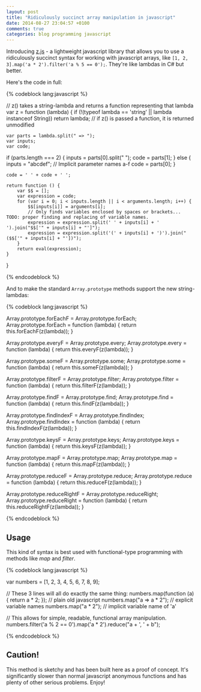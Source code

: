 ```yaml
---
layout: post
title: "Ridiculously succinct array manipulation in javascript"
date: 2014-08-27 23:04:57 +0100
comments: true
categories: blog programming javascript
---
```


Introducing [z.js](/docs/z.js) - a lightweight javascript library that allows you to use a ridiculously succinct syntax for working with javascript arrays, like `[1, 2, 3].map('a * 2').filter('a % 5 == 0');`. They're like lambdas in C# but better.

Here's the code in full:
 
{% codeblock lang:javascript %}

// z() takes a string-lambda and returns a function representing that lambda
var z = function (lambda) {
	if (!(typeof lambda == 'string' || lambda instanceof String))
		return lambda; // if z() is passed a function, it is returned unmodified

	var parts = lambda.split(" => ");
	var inputs;
	var code;

  if (parts.length === 2) {
		inputs = parts[0].split(" ");
		code = parts[1];
	}
	else {
		inputs = "abcdef"; // Implicit parameter names a-f
		code = parts[0];
	}

	code = ' ' + code + ' ';

	return function () {
		var $$ = [];
		var expression = code;
		for (var i = 0; i < inputs.length || i < arguments.length; i++) {
			$$[inputs[i]] = arguments[i];
			// Only finds variables enclosed by spaces or brackets... TODO: proper finding and replacing of variable names.
			expression = expression.split(' ' + inputs[i] + ' ').join("$$['" + inputs[i] + "']");
			expression = expression.split('(' + inputs[i] + ')').join("($$['" + inputs[i] + "'])");
		}
		return eval(expression);
	}
}

{% endcodeblock %}

And to make the standard `Array.prototype` methods support the new string-lambdas:
 
{% codeblock lang:javascript %}

Array.prototype.forEachF = Array.prototype.forEach;
Array.prototype.forEach = function (lambda) { return this.forEachF(z(lambda)); }

Array.prototype.everyF = Array.prototype.every;
Array.prototype.every = function (lambda) { return this.everyF(z(lambda)); }

Array.prototype.someF = Array.prototype.some;
Array.prototype.some = function (lambda) { return this.someF(z(lambda)); }

Array.prototype.filterF = Array.prototype.filter;
Array.prototype.filter = function (lambda) { return this.filterF(z(lambda)); }

Array.prototype.findF = Array.prototype.find;
Array.prototype.find = function (lambda) { return this.findF(z(lambda)); }

Array.prototype.findIndexF = Array.prototype.findIndex;
Array.prototype.findIndex = function (lambda) { return this.findIndexF(z(lambda)); }

Array.prototype.keysF = Array.prototype.keys;
Array.prototype.keys = function (lambda) { return this.keysF(z(lambda)); }

Array.prototype.mapF = Array.prototype.map;
Array.prototype.map = function (lambda) { return this.mapF(z(lambda)); }

Array.prototype.reduceF = Array.prototype.reduce;
Array.prototype.reduce = function (lambda) { return this.reduceF(z(lambda)); }

Array.prototype.reduceRightF = Array.prototype.reduceRight;
Array.prototype.reduceRight = function (lambda) { return this.reduceRightF(z(lambda)); }

{% endcodeblock %}

## Usage

This kind of syntax is best used with functional-type programming with methods like *map* and *filter*. 

{% codeblock lang:javascript %}

var numbers  = [1, 2, 3, 4, 5, 6, 7, 8, 9];

// These 3 lines will all do exactly the same thing:
numbers.map(function (a) { return a * 2; }); // plain old javascript
numbers.map("a => a * 2"); // explicit variable names
numbers.map("a * 2"); // implicit variable name of 'a'

// This allows for simple, readable, functional array manipulation.
numbers.filter('a % 2 == 0').map('a * 2').reduce("a + ', ' + b");

{% endcodeblock %}

## Caution!

This method is sketchy and has been built here as a proof of concept. It's significantly slower than normal javascript anonymous functions and has plenty of other serious problems. Enjoy!